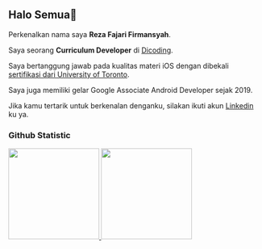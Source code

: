 ## Halo Semua👋

Perkenalkan nama saya **Reza Fajari Firmansyah**.<br>

Saya seorang **Curriculum Developer** di [Dicoding](https://www.dicoding.com/).<br>

Saya bertanggung jawab pada kualitas materi iOS dengan dibekali [sertifikasi dari University of Toronto](https://www.coursera.org/account/accomplishments/specialization/CLKJD8XBXJ3M).<br>

Saya juga memiliki gelar Google Associate Android Developer sejak 2019.<br>

Jika kamu tertarik untuk berkenalan denganku, silakan ikuti akun [Linkedin](https://www.linkedin.com/in/reza-fajari-firmansyah/) ku ya.

### Github Statistic
<p align="left">
<a href="https://github.com/Rere180">
  <img height="180em" src="https://github-readme-stats-eight-theta.vercel.app/api?username=Rere180&show_icons=true&theme=algolia&include_all_commits=true&count_private=true"/>
  <img height="180em" src="https://github-readme-stats-eight-theta.vercel.app/api/top-langs/?username=Rere180&layout=compact&langs_count=8&theme=algolia"/>
</a>
</p>
